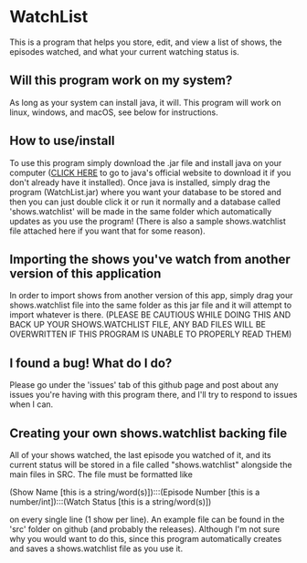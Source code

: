 # WatchList
This is a program that helps you store, edit, and view a list of shows, the episodes watched, and what your current watching status is. 

## Will this program work on my system?
As long as your system can install java, it will. This program will work on linux, windows, and macOS, see below for instructions.

## How to use/install
To use this program simply download the .jar file and install java on your computer ([CLICK HERE](https://www.java.com/en/) to go to java's official website to download it if you don't already have it installed). Once java is installed, simply drag the program (WatchList.jar) where you want your database to be stored and then you can just double click it or run it normally and a database called 'shows.watchlist' will be made in the same folder which automatically updates as you use the program! (There is also a sample shows.watchlist file attached here if you want that for some reason).

## Importing the shows you've watch from another version of this application
In order to import shows from another version of this app, simply drag your shows.watchlist file into the same folder as this jar file and it will attempt to import whatever is there. (PLEASE BE CAUTIOUS WHILE DOING THIS AND BACK UP YOUR SHOWS.WATCHLIST FILE, ANY BAD FILES WILL BE OVERWRITTEN IF THIS PROGRAM IS UNABLE TO PROPERLY READ THEM)

## I found a bug! What do I do?
Please go under the 'issues' tab of this github page and post about any issues you're having with this program there, and I'll try to respond to issues when I can.

## Creating your own shows.watchlist backing file
All of your shows watched, the last episode you watched of it, and its current status will be stored in a file called "shows.watchlist" alongside the main files in SRC.
The file must be formatted like

(Show Name [this is a string/word(s)]):::(Episode Number [this is a number/int]):::(Watch Status [this is a string/word(s)])

on every single line (1 show per line). An example file can be found in the 'src' folder on github (and probably the releases). 
Although I'm not sure why you would want to do this, since this program automatically creates and saves a shows.watchlist file as you use it.
